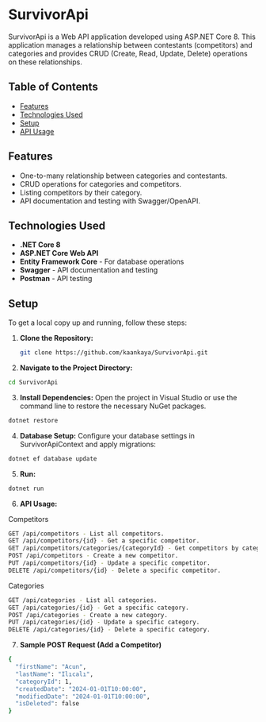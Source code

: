# SurvivorApi

SurvivorApi is a Web API application developed using ASP.NET Core 8. This application manages a relationship between contestants (competitors) and categories and provides CRUD (Create, Read, Update, Delete) operations on these relationships.

## Table of Contents
- [Features](#features)
- [Technologies Used](#technologies-used)
- [Setup](#setup)
- [API Usage](#api-usage)


## Features
- One-to-many relationship between categories and contestants.
- CRUD operations for categories and competitors.
- Listing competitors by their category.
- API documentation and testing with Swagger/OpenAPI.

## Technologies Used
- **.NET Core 8**
- **ASP.NET Core Web API**
- **Entity Framework Core** - For database operations
- **Swagger** - API documentation and testing
- **Postman** - API testing

## Setup
To get a local copy up and running, follow these steps:

1. **Clone the Repository:**
   ```bash
   git clone https://github.com/kaankaya/SurvivorApi.git
   ```
2. **Navigate to the Project Directory:**
  ```bash
  cd SurvivorApi
 ```
3. **Install Dependencies:**
   Open the project in Visual Studio or use the command line to restore the necessary NuGet packages.
  ```bash
  dotnet restore
 ```
4. **Database Setup:**
   Configure your database settings in SurvivorApiContext and apply migrations:
  ```bash
  dotnet ef database update
 ```
5. **Run:**
  ```bash
  dotnet run
 ```

6. **API Usage:**
   
 Competitors
  ```bash
GET /api/competitors - List all competitors.
GET /api/competitors/{id} - Get a specific competitor.
GET /api/competitors/categories/{categoryId} - Get competitors by category ID.
POST /api/competitors - Create a new competitor.
PUT /api/competitors/{id} - Update a specific competitor.
DELETE /api/competitors/{id} - Delete a specific competitor.
```
Categories
```bash
GET /api/categories - List all categories.
GET /api/categories/{id} - Get a specific category.
POST /api/categories - Create a new category.
PUT /api/categories/{id} - Update a specific category.
DELETE /api/categories/{id} - Delete a specific category.
```

7. **Sample POST Request (Add a Competitor)**
```bash
{
  "firstName": "Acun",
  "lastName": "Ilıcalı",
  "categoryId": 1,
  "createdDate": "2024-01-01T10:00:00",
  "modifiedDate": "2024-01-01T10:00:00",
  "isDeleted": false
}
```

